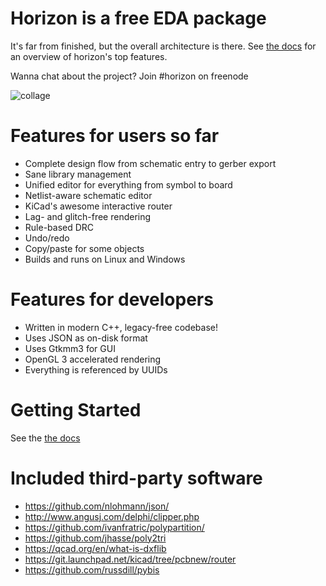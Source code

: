 # Horizon is a free EDA package
It's far from finished, but the overall 
architecture is there. See [the docs](https://horizon-eda.readthedocs.io/en/latest/feature-overview.html) for an overview
of horizon's top features.

Wanna chat about the project? Join #horizon on freenode

![collage](https://raw.githubusercontent.com/wiki/carrotIndustries/horizon/images/collage.png)

# Features for users so far
- Complete design flow from schematic entry to gerber export
- Sane library management
- Unified editor for everything from symbol to board
- Netlist-aware schematic editor
- KiCad's awesome interactive router
- Lag- and glitch-free rendering
- Rule-based DRC
- Undo/redo
- Copy/paste for some objects
- Builds and runs on Linux and Windows

# Features for developers
- Written in modern C++, legacy-free codebase!
- Uses JSON as on-disk format
- Uses Gtkmm3 for GUI
- OpenGL 3 accelerated rendering
- Everything is referenced by UUIDs

# Getting Started
See the [the docs](https://horizon-eda.readthedocs.io/en/latest/installation.html)

# Included third-party software
- https://github.com/nlohmann/json/
- http://www.angusj.com/delphi/clipper.php
- https://github.com/ivanfratric/polypartition/
- https://github.com/jhasse/poly2tri
- https://qcad.org/en/what-is-dxflib
- https://git.launchpad.net/kicad/tree/pcbnew/router
- https://github.com/russdill/pybis
